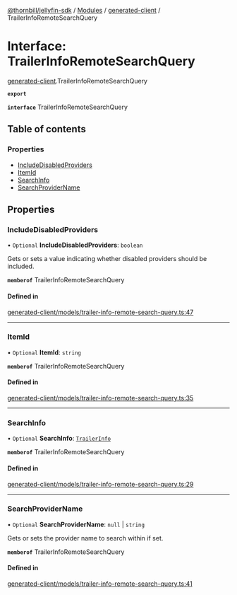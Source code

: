 [@thornbill/jellyfin-sdk](../README.md) / [Modules](../modules.md) / [generated-client](../modules/generated_client.md) / TrailerInfoRemoteSearchQuery

# Interface: TrailerInfoRemoteSearchQuery

[generated-client](../modules/generated_client.md).TrailerInfoRemoteSearchQuery

**`export`**

**`interface`** TrailerInfoRemoteSearchQuery

## Table of contents

### Properties

- [IncludeDisabledProviders](generated_client.TrailerInfoRemoteSearchQuery.md#includedisabledproviders)
- [ItemId](generated_client.TrailerInfoRemoteSearchQuery.md#itemid)
- [SearchInfo](generated_client.TrailerInfoRemoteSearchQuery.md#searchinfo)
- [SearchProviderName](generated_client.TrailerInfoRemoteSearchQuery.md#searchprovidername)

## Properties

### IncludeDisabledProviders

• `Optional` **IncludeDisabledProviders**: `boolean`

Gets or sets a value indicating whether disabled providers should be included.

**`memberof`** TrailerInfoRemoteSearchQuery

#### Defined in

[generated-client/models/trailer-info-remote-search-query.ts:47](https://github.com/jellyfin/jellyfin-sdk-typescript/blob/fa599ae/src/generated-client/models/trailer-info-remote-search-query.ts#L47)

___

### ItemId

• `Optional` **ItemId**: `string`

**`memberof`** TrailerInfoRemoteSearchQuery

#### Defined in

[generated-client/models/trailer-info-remote-search-query.ts:35](https://github.com/jellyfin/jellyfin-sdk-typescript/blob/fa599ae/src/generated-client/models/trailer-info-remote-search-query.ts#L35)

___

### SearchInfo

• `Optional` **SearchInfo**: [`TrailerInfo`](generated_client.TrailerInfo.md)

**`memberof`** TrailerInfoRemoteSearchQuery

#### Defined in

[generated-client/models/trailer-info-remote-search-query.ts:29](https://github.com/jellyfin/jellyfin-sdk-typescript/blob/fa599ae/src/generated-client/models/trailer-info-remote-search-query.ts#L29)

___

### SearchProviderName

• `Optional` **SearchProviderName**: ``null`` \| `string`

Gets or sets the provider name to search within if set.

**`memberof`** TrailerInfoRemoteSearchQuery

#### Defined in

[generated-client/models/trailer-info-remote-search-query.ts:41](https://github.com/jellyfin/jellyfin-sdk-typescript/blob/fa599ae/src/generated-client/models/trailer-info-remote-search-query.ts#L41)
